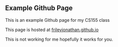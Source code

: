 ## Example Github Page

This is an example Github page for my CS155 class

This page is hosted at [frileyjonathan.github.io](https://frileyjoanthan.github.io)

This is not working for me hopefully it works for you.



